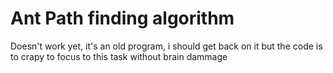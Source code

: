 # Ant Path finding algorithm
Doesn't work yet, it's an old program, i should get back on it but the code is to crapy to focus to this task without brain dammage
 

